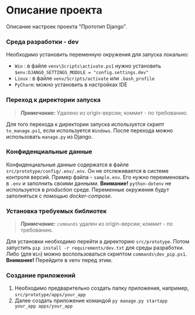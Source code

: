 # Описание проекта

Описание настроек проекта "Прототип Django".

### Среда разработки - dev

Необходимо установить переменную окружения для запуска локально:
- `Win`  : в файле `venv\Scripts\activate.ps1` нужно установить `$env:DJANGO_SETTINGS_MODULE = "config.settings.dev"`
- `Linux`  : в файле `venv/Scripts/activate` или `.bash_profile`
- `PyCharm`: можно установить в настройках IDE


### Переход к директории запуска

> **_Примечание:_** Удалено из origin-версии; коммит - по требованию.

Для того перехода к директории запуска используется скрипт `to_manage.ps1`, если используется `Windows`.
После перехода можно использовать `manage.py` из Django.


### Конфиденциальные данные

Конфиденциальные данные содержатся в файле `src/prototype/config/.env/.env`.
Он не отслеживается в системе контроля версий.
Пример файла - `sample.env`. Его нужно переименовать в `.env` и заполнить своими данными.
**Внимание!** `python-dotenv` не используется в *production* среде.
Переменные окружения будут заполняться с помощью *docker-compose*.


### Установка требуемых библиотек

> **_Примечание:_** `commands` удален из origin-версии; коммит - по требованию.

Для установки необходимо перейти а директорию `src/prototype`.
Потом запустить `pip install -r requirements/dev.txt` для среды разработки.
Либо (для `Win`) можно воспользоваться скриптом `commands\dev_pip.ps1`. **Внимание!** Перейдите в venv перед этим.


### Создание приложений

1. Необходимо предварительно создать папку приложения, например, `src/prototype/apps/your_app`
2. Далее создать приложение командой `py manage.py startapp your_app apps/your_app`